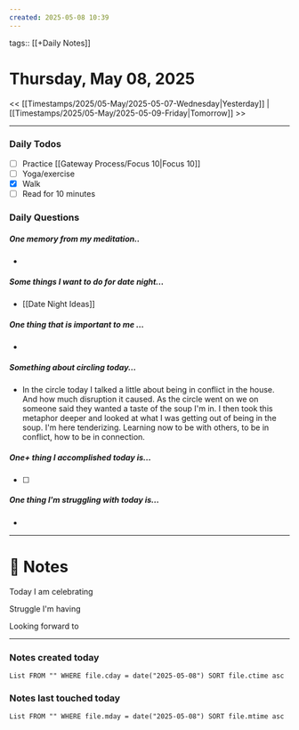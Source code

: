 ```yaml
---
created: 2025-05-08 10:39
---
```

tags:: [[+Daily Notes]]

# Thursday, May 08, 2025

<< [[Timestamps/2025/05-May/2025-05-07-Wednesday|Yesterday]] | [[Timestamps/2025/05-May/2025-05-09-Friday|Tomorrow]] >>

---

### Daily Todos

- [ ] Practice [[Gateway Process/Focus 10|Focus 10]]
- [ ] Yoga/exercise
- [x] Walk 
- [ ] Read for 10 minutes 
### Daily Questions

#####  One memory from my meditation..  
- 
##### Some things I want to do for date night...
- [[Date Night Ideas]]
##### One thing that is important to me ...
- 
##### Something about circling today...  
- In the circle today I talked a little about being in conflict in the house. And how much disruption it caused. As the circle went on we on someone said they wanted a taste of the soup I'm in. I then took this metaphor deeper and looked at what I was getting out of being in the soup. I'm here tenderizing. Learning now to be with others, to be in conflict, how to be in connection.
##### One+ thing I accomplished today is...
- [ ] 
##### One thing I'm struggling with today is...
- 

---
# 📝 Notes
Today I am celebrating 

Struggle I'm having 

Looking forward to 

---
### Notes created today
```dataview
List FROM "" WHERE file.cday = date("2025-05-08") SORT file.ctime asc
```

### Notes last touched today
```dataview
List FROM "" WHERE file.mday = date("2025-05-08") SORT file.mtime asc
```